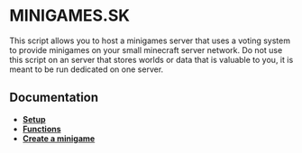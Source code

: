 # MINIGAMES.SK
This script allows you to host a minigames server that uses a voting system to provide minigames on your small minecraft server network.
Do not use this script on an server that stores worlds or data that is valuable to you, it is meant to be run dedicated on one server.


## Documentation

* **[Setup](setup.md)**
* **[Functions](functions.md)**
* **[Create a minigame](create_a_minigame.md)**
